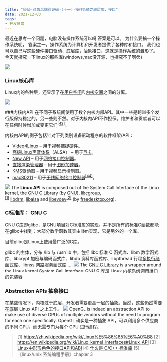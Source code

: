 ```yaml
---
title: "😄😁-读取后端验证码-(十一)-操作系统之底层库，接口"
date: 2021-12-03
tags: 
- 开发日常
---
```

最近在思考一个问题，电脑没有操作系统可以吗
答案是可以。
为什么要搞一个操作系统呢，
答案之一，操作系统为计算机和开发者提供了各种库和接口。
我们也可以自己写这些硬件接口驱动，底层库，抽象接口，这就是操作系统的雏形了。
今天就探究一下linux的那些库(windows,mac没开源，也探究不了啊😳)

![](https://upload-images.jianshu.io/upload_images/15312191-04f6a1e2a625a59b.png?imageMogr2/auto-orient/strip%7CimageView2/2/w/1240)



### Linux核心库
Linux内的各种层，还显示了在[用户空间](https://zh.wikipedia.org/wiki/%E7%94%A8%E6%88%B7%E7%A9%BA%E9%97%B4 "用户空间")和[内核空间](https://zh.wikipedia.org/wiki/%E5%86%85%E6%A0%B8%E7%A9%BA%E9%97%B4 "内核空间")之间的分离。

![](https://upload-images.jianshu.io/upload_images/15312191-b534920dc341391a.png?imageMogr2/auto-orient/strip%7CimageView2/2/w/1240)


###内核内API
在不同子系统间使用了数个内核内部API。其中一些是跨越多个发行版保持稳定的，另一些则不然。对于内核内API不作担保。维护者和贡献者可以在任何时候增加或变更它们<sup>[[43]](https://zh.wikipedia.org/wiki/Linux%E5%86%85%E6%A0%B8#cite_note-43)</sup>。

内核内API的例子包括针对下列类别设备驱动程序的软件框架/API：

*   [Video4Linux](https://zh.wikipedia.org/wiki/Video4Linux "Video4Linux") – 用于视频捕捉硬件。
*   [高级Linux声音体系](https://zh.wikipedia.org/wiki/ALSA "ALSA")（ALSA） – 用于[声卡](https://zh.wikipedia.org/wiki/%E5%A3%B0%E5%8D%A1 "声卡")。
*   [New API](https://zh.wikipedia.org/w/index.php?title=New_API&action=edit&redlink=1) – 用于[网络接口控制器](https://zh.wikipedia.org/wiki/%E7%BD%91%E5%8D%A1 "网卡")。
*   [直接渲染管理器](https://zh.wikipedia.org/w/index.php?title=%E7%9B%B4%E6%8E%A5%E6%B8%B2%E6%9F%93%E7%AE%A1%E7%90%86%E5%99%A8&action=edit&redlink=1) – 用于[图形加速器](https://zh.wikipedia.org/wiki/%E5%9C%96%E5%BD%A2%E8%99%95%E7%90%86%E5%99%A8 "图形处理器")。
*   [KMS驱动器](https://zh.wikipedia.org/w/index.php?title=KMS%E9%A9%B1%E5%8A%A8%E5%99%A8&action=edit&redlink=1) – 用于[视频显示控制器](https://zh.wikipedia.org/w/index.php?title=%E8%A7%86%E9%A2%91%E6%98%BE%E7%A4%BA%E6%8E%A7%E5%88%B6%E5%99%A8&action=edit&redlink=1)。
*   [mac80211](https://zh.wikipedia.org/w/index.php?title=Mac80211&action=edit&redlink=1 "Mac80211（页面不存在）") – 用于[无线网络接口控制器](https://zh.wikipedia.org/wiki/%E6%97%A0%E7%BA%BF%E7%BD%91%E5%8D%A1 "无线网卡")<sup>[[44]](https://zh.wikipedia.org/wiki/Linux%E5%86%85%E6%A0%B8#cite_note-44)</sup>。

![](https://upload-images.jianshu.io/upload_images/15312191-c1af4f1dfc40f609.png?imageMogr2/auto-orient/strip%7CimageView2/2/w/1240)
The **Linux API** is composed out of the System Call Interface of the Linux kernel, the [GNU C Library](https://en.wikipedia.org/wiki/GNU_C_Library "GNU C Library") (by [GNU](https://en.wikipedia.org/wiki/GNU "GNU")), [libcgroup](https://en.wikipedia.org/wiki/Cgroups "Cgroups"),<sup>[[1]](https://en.wikipedia.org/wiki/Linux_kernel_interfaces#cite_note-libcgroup-1)</sup> [libdrm](https://en.wikipedia.org/wiki/Direct_Rendering_Manager "Direct Rendering Manager"), [libalsa](https://en.wikipedia.org/wiki/Advanced_Linux_Sound_Architecture "Advanced Linux Sound Architecture") and [libevdev](https://en.wikipedia.org/wiki/Evdev "Evdev")<sup>[[2]](https://en.wikipedia.org/wiki/Linux_kernel_interfaces#cite_note-libevdev-2)</sup> (by [freedesktop.org](https://en.wikipedia.org/wiki/Freedesktop.org "Freedesktop.org")).
### C标准库： GNU C
GNU C库即glibc，是GNU项目对C标准库的实现。并不是所有的标准C函数都能在glibc中找到：大部分数学函数其实由libm实现，它是另外的一个库。

目前glibc是Linux上使用最广泛的C库。

glibc 的主体，分布 /lib 与 /usr/lib 中，包括 libc 标准 C 函式库、libm 数学函式库、libcrypt 加密与编码函式库、libdb 资料库函式库、libpthread 行程[多执行绪](https://baike.baidu.com/item/%E5%A4%9A%E6%89%A7%E8%A1%8C%E7%BB%AA)函式库、libnss 网路服务函式库 ....
![](https://upload-images.jianshu.io/upload_images/15312191-4e6021d20f46e7d2.png?imageMogr2/auto-orient/strip%7CimageView2/2/w/1240)
The [GNU C Library](https://en.wikipedia.org/wiki/GNU_C_Library "GNU C Library") is a wrapper around the Linux kernel System Call Interface.
GNU C 库是 Linux 内核系统调用接口的包装器

### Abstraction APIs 抽象接口

在某些情况下，内核过于底层，开发者需要更高一层的抽象。当然，这些仍然需要在底层 Linux API 之上工作。
![](https://upload-images.jianshu.io/upload_images/15312191-c4fbb9465194b054.png?imageMogr2/auto-orient/strip%7CimageView2/2/w/1240)
OpenGL is indeed an abstraction API to make use of diverse GPUs of multiple vendors without the need to program for each one specifically.
OpenGL 确实是一种抽象 API，可以利用多个供应商的不同 GPU，而无需专门为每个 GPU 进行编程。

> [1] https://zh.wikipedia.org/wiki/Linux%E5%86%85%E6%A0%B8
> [2] https://en.wikipedia.org/wiki/Linux_kernel_interfaces#Linux_API
> [3] [Linux中形形色色的接口API和ABI](https://cloud.tencent.com/developer/article/1357674)
> [4] [什么是 C/C++ 标准库](http://justme0.com/archive/c-cpp-standard-library.html)
> [5] 《linux/unix 系统编程手册》chapter 3
